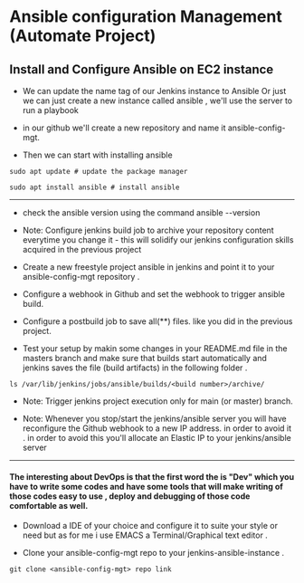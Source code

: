 # Ansible configuration Management (Automate Project)

## Install and Configure Ansible on EC2 instance

* We can update the name tag of our Jenkins instance to Ansible Or just we can just create a new instance called ansible , we'll use the server to run a playbook

* in our github we'll create a new repository and name it ansible-config-mgt.

* Then we can start with installing ansible

```
sudo apt update # update the package manager

sudo apt install ansible # install ansible
```
---



* check the ansible version using the command ansible --version

* Note: Configure jenkins build job to archive your repository content everytime you change it - this will solidify our jenkins configuration skills acquired in the previous project

* Create a new freestyle project ansible in jenkins and point it to your ansible-config-mgt repository .

* Configure a webhook in Github and set the webhook to trigger ansible build.
* Configure a postbuild job to save all(**) files. like you did in the previous project.


+ Test your setup by makin some changes in your README.md file in the masters branch and make sure that builds start automatically and jenkins saves the file (build artifacts) in the following folder .

```
ls /var/lib/jenkins/jobs/ansible/builds/<build number>/archive/
```
+ Note: Trigger jenkins project execution only for main (or master) branch.

+ Note: Whenever you stop/start the jenkins/ansible server you will have reconfigure the Github webhook to a new IP address. in order to avoid it . in order to avoid this you'll allocate an Elastic IP to your jenkins/ansible server


---

#### The interesting about DevOps is that the first word the is "Dev" which you have to write some codes and have some tools that will make writing of those codes easy to use , deploy and debugging of those code comfortable as well.

+ Download a IDE of your choice and configure it to suite your style or need but as for me i use EMACS a Terminal/Graphical text editor .

+ Clone your ansible-config-mgt repo to your jenkins-ansible-instance .
```
git clone <ansible-config-mgt> repo link
```
